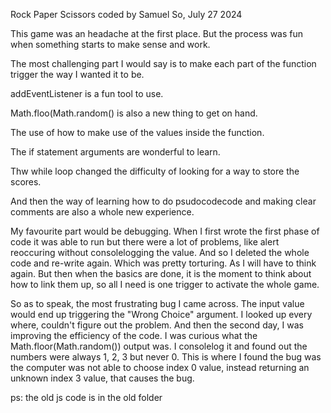 Rock Paper Scissors coded by Samuel So, July 27 2024

This game was an headache at the first place.
But the process was fun when something starts to make sense and work.

The most challenging part I would say is to make each part of the function trigger the way I wanted it to be.

addEventListener is a fun tool to use.

Math.floo(Math.random() is also a new thing to get on hand.

The use of how to make use of the values inside the function.

The if statement arguments are wonderful to learn.

Thw while loop changed the difficulty of looking for a way to store the scores.

And then the way of learning how to do psudocodecode and making clear comments are also a whole new experience.

My favourite part would be debugging.
When I first wrote the first phase of code it was able to run but there were a lot of problems, like alert reoccuring without consolelogging the value. 
And so I deleted the whole code and re-write again. 
Which was pretty torturing. As I will have to think again.
But then when the basics are done, it is the moment to think about how to link them up, so all I need is one trigger to activate the whole game.

So as to speak, the most frustrating bug I came across.
The input value would end up triggering the "Wrong Choice" argument. I looked up every where, couldn't figure out the problem.
And then the second day, I was improving the efficiency of the code. I was curious what the Math.floor(Math.random()) output was. I consolelog it and found out the numbers were always 1, 2, 3 but never 0. This is where I found the bug was the computer was not able to choose index 0 value, instead returning an unknown index 3 value, that causes the bug.

ps: the old js code is in the old folder